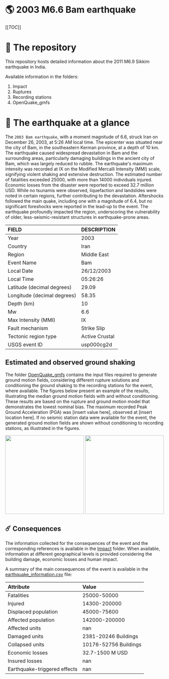 # 🌎 2003 M6.6 Bam earthquake
[[_TOC_]]

# 📂 The repository

This repository hosts detailed information about the 2011 M6.9 Sikkim earthquake in India.

Available information in the folders:

1. Impact
2. Ruptures
3. Recording stations
4. OpenQuake_gmfs


# 🚀 The earthquake at a glance 

 The `2003 Bam earthquake`, with a moment magnitude of 6.6, struck Iran on December 26, 2003, at 5:26 AM local time. The epicenter was situated near the city of Bam, in the southeastern Kerman province, at a depth of 10 km. The earthquake caused widespread devastation in Bam and the surrounding areas, particularly damaging buildings in the ancient city of Bam, which was largely reduced to rubble. The earthquake's maximum intensity was recorded at IX on the Modified Mercalli Intensity (MMI) scale, signifying violent shaking and extensive destruction. The estimated number of fatalities exceeded 25000, with more than 14000 individuals injured. Economic losses from the disaster were reported to exceed 32.7 million USD. While no tsunamis were observed, liquefaction and landslides were noted in certain regions, further contributing to the devastation. Aftershocks followed the main quake, including one with a magnitude of 6.4, but no significant foreshocks were reported in the lead-up to the event. The earthquake profoundly impacted the region, underscoring the vulnerability of older, less-seismic-resistant structures in earthquake-prone areas.

| FIELD | DESCRIPTION |
|:-------|:-------------|
| Year | 2003 |
| Country | Iran |
| Region | Middle East |
| Event Name | Bam |
| Local Date | 26/12/2003 |
| Local Time | 05:26:26 |
| Latitude (decimal degrees) | 29.09 |
| Longitude (decimal degrees) | 58.35 |
| Depth (km) | 10 |
| Mw | 6.6 |
| Max Intensity (MMI) | IX |
| Fault mechanism | Strike Slip |
| Tectonic region type | Active Crustal |
| USGS event ID | usp000cg2d |

## Estimated and observed ground shaking

The folder [OpenQuake_gmfs](./OpenQuake_gmfs/) contains the input files required to generate ground motion fields, considering different rupture solutions and conditioning the ground shaking to the recording stations for the event, where available. The figures below present an example of the results, illustrating the median ground motion fields with and without conditioning. These results are based on the rupture and ground motion model that demonstrates the lowest nominal bias. The maximum recorded Peak Ground Acceleration (PGA) was [insert value here], observed at [insert location here]. If no seismic station data were available for the event, the generated ground motion fields are shown without conditioning to recording stations, as illustrated in the figures.

<img src="./4_OpenQuake_gmfs/median_gmf_stations_none.png" height="250">
<img src="./4_OpenQuake_gmfs/median_gmf_stations_seismic.png" height="250">

## ☄️ Consequences

The information collected for the consequences of the event and the corresponding references is available in the [Impact](./Impact) folder. When available, information at different geographical levels is provided considering the building damage, economic losses and human impact.

A summary of the main consequences of the event is available in the [earthquake_information.csv](./earthquake_information.csv) file:

| Attribute | Value |
|:-------|:-------------|
| Fatalities | 25000-50000 |
| Injured | 14300-200000 |
| Displaced population | 45000-75600 |
| Affected population | 142000-200000 |
| Affected units | nan |
| Damaged units | 2381-20246 Buildings |
| Collapsed units | 10176-52756 Buildings |
| Economic losses | 32.7-1500 M USD |
| Insured losses | nan |
| Earthquake-triggered effects | nan |